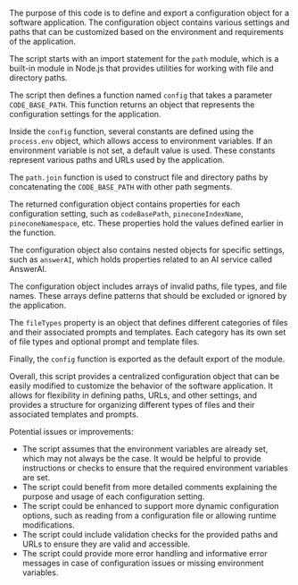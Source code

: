 The purpose of this code is to define and export a configuration object for a software application. The configuration object contains various settings and paths that can be customized based on the environment and requirements of the application.

The script starts with an import statement for the `path` module, which is a built-in module in Node.js that provides utilities for working with file and directory paths.

The script then defines a function named `config` that takes a parameter `CODE_BASE_PATH`. This function returns an object that represents the configuration settings for the application.

Inside the `config` function, several constants are defined using the `process.env` object, which allows access to environment variables. If an environment variable is not set, a default value is used. These constants represent various paths and URLs used by the application.

The `path.join` function is used to construct file and directory paths by concatenating the `CODE_BASE_PATH` with other path segments.

The returned configuration object contains properties for each configuration setting, such as `codeBasePath`, `pineconeIndexName`, `pineconeNamespace`, etc. These properties hold the values defined earlier in the function.

The configuration object also contains nested objects for specific settings, such as `answerAI`, which holds properties related to an AI service called AnswerAI.

The configuration object includes arrays of invalid paths, file types, and file names. These arrays define patterns that should be excluded or ignored by the application.

The `fileTypes` property is an object that defines different categories of files and their associated prompts and templates. Each category has its own set of file types and optional prompt and template files.

Finally, the `config` function is exported as the default export of the module.

Overall, this script provides a centralized configuration object that can be easily modified to customize the behavior of the software application. It allows for flexibility in defining paths, URLs, and other settings, and provides a structure for organizing different types of files and their associated templates and prompts.

Potential issues or improvements:
- The script assumes that the environment variables are already set, which may not always be the case. It would be helpful to provide instructions or checks to ensure that the required environment variables are set.
- The script could benefit from more detailed comments explaining the purpose and usage of each configuration setting.
- The script could be enhanced to support more dynamic configuration options, such as reading from a configuration file or allowing runtime modifications.
- The script could include validation checks for the provided paths and URLs to ensure they are valid and accessible.
- The script could provide more error handling and informative error messages in case of configuration issues or missing environment variables.